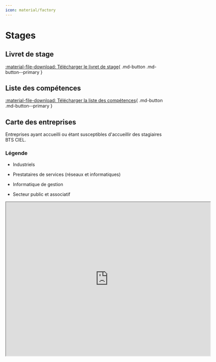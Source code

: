 ```yaml
---
icon: material/factory
---
```


# Stages

## Livret de stage

[:material-file-download: Télécharger le livret de stage](../pdf/stage/bts_stage_livret.pdf){ .md-button .md-button--primary }

## Liste des compétences

[:material-file-download: Télécharger la liste des compétences](../pdf/stage/bts_stage_competences.pdf){ .md-button .md-button--primary }

## Carte des entreprises

Entreprises ayant accueilli ou étant susceptibles d'accueillir des stagiaires BTS CIEL.

### Légende

+ <span class="bts-green">Industriels</span>

+ <span class="bts-amber">Prestataires de services (réseaux et informatiques)</span>

+ <span class="bts-purple">Informatique de gestion</span>

+ <span class="bts-blue">Secteur public et associatif</span>

<iframe src="https://www.google.fr/maps/d/embed?mid=1TvKbAkLJUmq_lGVQ8Y6rWcmf8VuXRE4&ehbc=2E312F&noprof=1" width="640" height="480"></iframe>